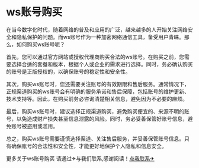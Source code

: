 # ws账号购买

在当今数字化时代，随着网络的普及和应用的广泛，越来越多的人开始关注网络安全和隐私保护的问题。而ws账号作为一种加密网络通信工具，备受用户青睐。那么，如何购买ws账号呢？

首先，您可以通过官方网站或授权代理商购买合法的ws账号。在购买之前，您需要选择合适的套餐和版本，根据个人或企业的需求进行选择。同时，务必确认购买的账号是正版授权的，以确保账号的稳定性和安全性。

其次，购买ws账号时，您还需要关注账号的有效期限和售后服务。通常情况下，正规渠道购买的ws账号会有明确的服务承诺和售后保障，包括账号的维护更新、技术支持等。因此，在购买前务必咨询清楚相关信息，避免因为不必要的麻烦。

最后，购买ws账号时，建议选择正规渠道购买，避免购买便宜的、来源不明的账号，以免造成财产损失甚至信息泄露的风险。同时，务必妥善保管好账号信息，避免账号被盗用或滥用。

总之，购买ws账号需要谨慎选择渠道、关注售后服务，并妥善保管账号信息。只有确保账号的合法性和安全性，才能更好地保护个人隐私和信息安全。

更多关于ws账号购买 请通过✈与我们联系,感谢阅读！[点我联系✈](https://file.G208.com)